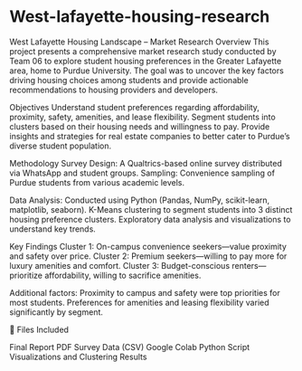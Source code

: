 
# West-lafayette-housing-research

West Lafayette Housing Landscape – Market Research
Overview
This project presents a comprehensive market research study conducted by Team 06 to explore student housing preferences in the Greater Lafayette area, home to Purdue University. The goal was to uncover the key factors driving housing choices among students and provide actionable recommendations to housing providers and developers.

Objectives
Understand student preferences regarding affordability, proximity, safety, amenities, and lease flexibility.
Segment students into clusters based on their housing needs and willingness to pay.
Provide insights and strategies for real estate companies to better cater to Purdue’s diverse student population.

Methodology
Survey Design: A Qualtrics-based online survey distributed via WhatsApp and student groups.
Sampling: Convenience sampling of Purdue students from various academic levels.

Data Analysis:
Conducted using Python (Pandas, NumPy, scikit-learn, matplotlib, seaborn).
K-Means clustering to segment students into 3 distinct housing preference clusters.
Exploratory data analysis and visualizations to understand key trends.

Key Findings
Cluster 1: On-campus convenience seekers—value proximity and safety over price.
Cluster 2: Premium seekers—willing to pay more for luxury amenities and comfort.
Cluster 3: Budget-conscious renters—prioritize affordability, willing to sacrifice amenities.

Additional factors:
Proximity to campus and safety were top priorities for most students.
Preferences for amenities and leasing flexibility varied significantly by segment.

🧾 Files Included

Final Report PDF
Survey Data (CSV)
Google Colab Python Script
Visualizations and Clustering Results
